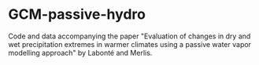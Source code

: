 # GCM-passive-hydro

Code and data accompanying the paper "Evaluation of changes in dry and wet precipitation extremes in warmer climates using a passive water vapor modelling approach" by Labonté and Merlis.
